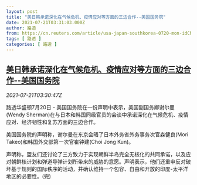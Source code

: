 ```yaml
---
layout: post
title: "美日韩承诺深化在气候危机、疫情应对等方面的三边合作--美国国务院"
date: 2021-07-21T03:31:03.000Z
author: 路透
from: https://cn.reuters.com/article/usa-japan-southkorea-0720-mon-idCNKBS2ER08V
tags: [ 路透 ]
categories: [ 路透 ]
---
```

<!--1626838263000-->
[美日韩承诺深化在气候危机、疫情应对等方面的三边合作--美国国务院](https://cn.reuters.com/article/usa-japan-southkorea-0720-mon-idCNKBS2ER08V)
------

<div>
<div><i>2021-07-21T03:30:47Z</i></div><p>路透华盛顿7月20日 - 美国国务院在一份声明中表示，美国副国务卿谢尔曼(Wendy Sherman)在与日本和韩国同级官员的会谈中承诺深化在气候危机、疫情应对、经济韧性和复苏方面的三边合作。</p><p>美国国务院的声明称，谢尔曼在东京会晤了日本外务省外务事务次官森健良(Mori Takeo)和韩国外交部第一次官崔钟建(Choi Jong Kun)。</p><p>声明称，盟友们还讨论了三方致力于实现朝鲜半岛完全无核化的共同承诺，以及应对朝鲜核计划和弹道导弹计划所带来的威胁的意愿。声明表示，他们还重申反对破坏基于规则的国际秩序的活动，并确认维持一个包容、自由和开放的印度-太平洋地区的必要性。(完)</p>
</div>
